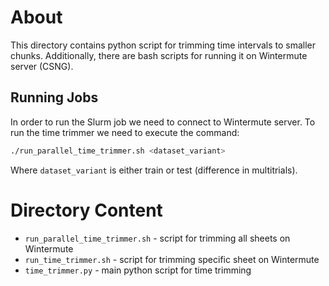 # About
This directory contains python script for trimming time intervals to 
smaller chunks. Additionally, there are bash scripts for running it 
on Wintermute server (CSNG).


## Running Jobs 
In order to run the Slurm job we need to connect to Wintermute server.
To run the time trimmer we need to execute the command:
```bash
./run_parallel_time_trimmer.sh <dataset_variant>
```
Where `dataset_variant` is either train or test (difference in multitrials).


# Directory Content
- `run_parallel_time_trimmer.sh` - script for trimming all sheets on Wintermute
- `run_time_trimmer.sh` - script for trimming specific sheet on Wintermute
- `time_trimmer.py` - main python script for time trimming